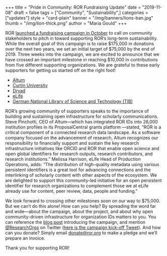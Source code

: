 +++
title = "Pride in Community: ROR Fundraising Update"
date = "2019-11-08"
draft = false
tags = ["Community", "Sustainability",]
categories = ["updates"]
style = "card-plain"
banner = "/img/banners/lions-ban.jpg"
thumb = "/img/lion-thick.png"
author = "Maria Gould"
+++

ROR [launched a fundraising campaign in October](/2019-10-16-help-sustain-ror.md) to call on community stakeholders to pitch in toward supporting ROR’s long-term sustainability. While the overall goal of this campaign is to raise $175,000 in donations over the next two years, we set an initial target of $75,000 by the end of 2019. Three weeks into the campaign, we are excited to announce that we have crossed an important milestone in reaching $10,000 in contributions from five different supporting organizations. We are grateful to these early supporters for getting us started off on the right foot!

- [Altum](https://www.altum.com/)
- [Curtin University](https://www.curtin.edu.au/)
- [Dryad](https://datadryad.org)
- [eLife](https://elifesciences.org/)
- [German National Library of Science and Technology (TIB)](https://www.tib.eu/en/)

ROR’s growing community of supporters speaks to the importance of building and sustaining open infrastructure for scholarly communications. Steve Pinchotti, CEO of Altum—which has integrated ROR IDs into 26,000 institution profiles in its ProposalCentral grants platform —stated, “ROR is a critical component of a connected research data landscape. As a software company focused on the advancement of research, Altum recognizes our responsibility to financially support and sustain the key research infrastructure initiatives like ORCID and ROR that enable open science and open global identifiers for research outputs, research contributors, and research institutions.” Melissa Harrison, eLife Head of Production Operations, adds: “The distribution of high-quality metadata using various persistent identifiers is a great tool for advancing connections and the interlinking of scholarly content with other aspects of the ecosystem. We are delighted to support this community-led initiative for an open persistent identifier for research organizations to complement those we at eLife already use for content, peer review, data, people and funding."

We look forward to crossing other milestones soon on our way to $75,000. But we can’t do this alone! How can you help? By spreading the word far and wide—about the campaign, about the project, and about why open community-driven infrastructure for organization IDs matters to you. You can reference the [blog post](https://ror.org/blog/2019-10-16-help-sustain-ror/) introducing the campaign, and mention [@ResearchOrgs](https://twitter.com/ResearchOrgs) on Twitter ([here is the campaign kick-off Tweet](https://twitter.com/ResearchOrgs/status/1184879636267913216)). And how can you donate? Simply email <donate@ror.org> to make a pledge and we’ll prepare an invoice.

Thank you for supporting ROR!
